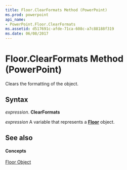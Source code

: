```yaml
---
title: Floor.ClearFormats Method (PowerPoint)
ms.prod: powerpoint
api_name:
- PowerPoint.Floor.ClearFormats
ms.assetid: d517691c-afde-71ca-608c-a7c88188f319
ms.date: 06/08/2017
---
```



# Floor.ClearFormats Method (PowerPoint)

Clears the formatting of the object.


## Syntax

 _expression_. **ClearFormats**

 _expression_ A variable that represents a **[Floor](PowerPoint.Floor.md)** object.


## See also


#### Concepts


[Floor Object](PowerPoint.Floor.md)

